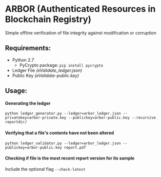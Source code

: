 # ARBOR (Authenticated Resources in Blockchain Registry)

Simple offline verification of file integrity against modification or corruption

## Requirements:
- Python 2.7
  - PyCrypto package: `pip install pycrypto` 
- Ledger File *(eValidate_ledger.json)*
- Public Key *(eValidate-public.key)*

## Usage:

#### Generating the ledger
`python ledger_generator.py --ledger=arbor_ledger.json --privatekey=arbor-private.key --publickey=arbor-public.key --recursive reportdir/`

#### Verifying that a file's contents have not been altered
`python ledger_validator.py --ledger=arbor_ledger.json --publickey=arbor-public.key report.pdf`

#### Checking if file is the most recent report version for its sample
Include the optional flag `--check-latest`
